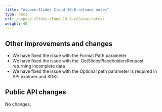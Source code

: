 ```yaml
---
title: "Aspose.Slides Cloud 19.8 release notes"
type: docs
url: /aspose-slides-cloud-19-8-release-notes/
weight: 40
---
```


## **Other improvements and changes**
- We have fixed the issue with the Format Path parameter
- We have fixed the issue with the  GetSlidesPlaceholdersRequest returning incomplete data
- We have fixed the issue with the Optional path parameter is required in API explorer and SDKs
## **Public API changes**
No changes.
